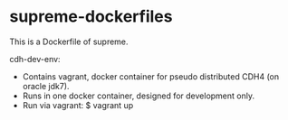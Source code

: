 supreme-dockerfiles
===================

This is a Dockerfile of supreme.

cdh-dev-env:
 - Contains vagrant, docker container for pseudo distributed CDH4 (on oracle jdk7). 
 - Runs in one docker container, designed for development only.
 - Run via vagrant:
 	$ vagrant up
